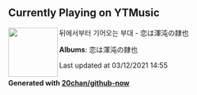 ## Currently Playing on YTMusic

[<img align="left" width="100" src="https://lh3.googleusercontent.com/kQbevTJiG-zYiQvLF2RVsJl2vqgOCbTEAMHjQv0shp-9gIK92sJKJpYVumSLNa5NY-Gf7GFd7JPuaf-Y">](https://music.youtube.com/watch?v=Lcb7Za77lfw)

뒤에서부터 기어오는 부대 - 恋は渾沌の隷也

**Albums**: 恋は渾沌の隷也

Last updated at 03/12/2021 14:55

#### Generated with [20chan/github-now](https://github.com/20chan/github-now)


<!--
**20chan/20chan** is a ✨ _special_ ✨ repository because its `README.md` (this file) appears on your GitHub profile.

Here are some ideas to get you started:

- 🔭 I’m currently working on ...
- 🌱 I’m currently learning ...
- 👯 I’m looking to collaborate on ...
- 🤔 I’m looking for help with ...
- 💬 Ask me about ...
- 📫 How to reach me: ...
- 😄 Pronouns: ...
- ⚡ Fun fact: ...
-->
